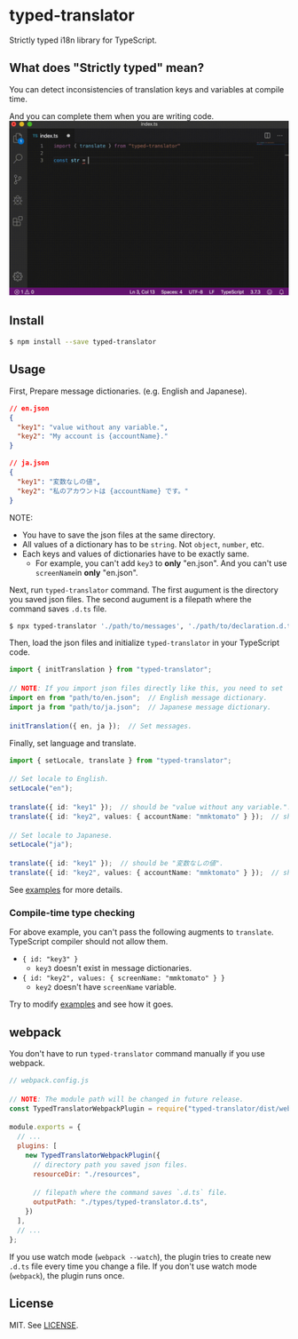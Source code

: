 # typed-translator

Strictly typed i18n library for TypeScript.

## What does "Strictly typed" mean?

You can detect inconsistencies of translation keys and variables at compile time.

And you can complete them when you are writing code.
![completion](https://raw.githubusercontent.com/mmktomato/typed-translator/master/images/completion.gif)

## Install

```bash
$ npm install --save typed-translator
```

## Usage

First, Prepare message dictionaries. (e.g. English and Japanese).

```json
// en.json
{
  "key1": "value without any variable.",
  "key2": "My account is {accountName}."
}
```
```json
// ja.json
{
  "key1": "変数なしの値",
  "key2": "私のアカウントは {accountName} です。"
}
```

NOTE:

* You have to save the json files at the same directory.
* All values of a dictionary has to be `string`. Not `object`, `number`, etc.
* Each keys and values of dictionaries have to be exactly same.
    * For example, you can't add `key3` to **only** "en.json". And you can't use `screenName`in **only** "en.json".

Next, run `typed-translator` command. The first augument is the directory you saved json files. The second augument is a filepath where the command saves `.d.ts` file.

```bash
$ npx typed-translator './path/to/messages', './path/to/declaration.d.ts'
```

Then, load the json files and initialize `typed-translator` in your TypeScript code.

```typescript
import { initTranslation } from "typed-translator";

// NOTE: If you import json files directly like this, you need to set `resolveJsonModule: true` in tsconfig.json.
import en from "path/to/en.json";  // English message dictionary.
import ja from "path/to/ja.json";  // Japanese message dictionary.

initTranslation({ en, ja });  // Set messages.
```

Finally, set language and translate.

```typescript
import { setLocale, translate } from "typed-translator";

// Set locale to English.
setLocale("en");

translate({ id: "key1" });  // should be "value without any variable.".
translate({ id: "key2", values: { accountName: "mmktomato" } });  // should be "My account is mmktomato.".

// Set locale to Japanese.
setLocale("ja");

translate({ id: "key1" });  // should be "変数なしの値".
translate({ id: "key2", values: { accountName: "mmktomato" } });  // should be "私のアカウントは {accountName} です。".
```

See [examples](https://github.com/mmktomato/typed-translator/tree/master/examples) for more details.

### Compile-time type checking

For above example, you can't pass the following augments to `translate`. TypeScript compiler should not allow them.

* `{ id: "key3" }`
    * `key3` doesn't exist in message dictionaries.
* `{ id: "key2", values: { screenName: "mmktomato" } }`
    * `key2` doesn't have `screenName` variable.

Try to modify [examples](https://github.com/mmktomato/typed-translator/tree/master/examples) and see how it goes.

## webpack

You don't have to run `typed-translator` command manually if you use webpack.

```javascript
// webpack.config.js

// NOTE: The module path will be changed in future release.
const TypedTranslatorWebpackPlugin = require("typed-translator/dist/webpack-plugin");

module.exports = {
  // ...
  plugins: [
    new TypedTranslatorWebpackPlugin({
      // directory path you saved json files.
      resourceDir: "./resources",

      // filepath where the command saves `.d.ts` file.
      outputPath: "./types/typed-translator.d.ts",
    })
  ],
  // ...
};
```

If you use watch mode (`webpack --watch`), the plugin tries to create new `.d.ts` file every time you change a file. If you don't use watch mode (`webpack`), the plugin runs once.

## License

MIT. See [LICENSE](https://github.com/mmktomato/typed-translator/blob/master/LICENSE).
